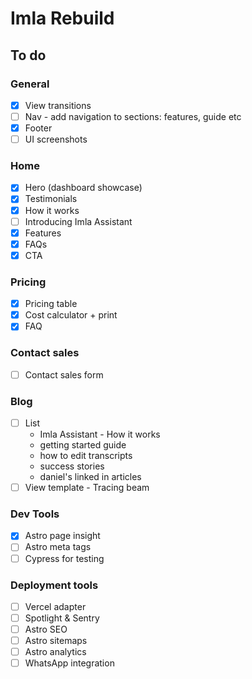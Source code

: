 # Imla Rebuild

## To do

### General

- [x] View transitions
- [ ] Nav - add navigation to sections: features, guide etc
- [x] Footer
- [ ] UI screenshots

### Home

- [x] Hero (dashboard showcase)
- [x] Testimonials
- [x] How it works
- [ ] Introducing Imla Assistant
- [x] Features
- [x] FAQs
- [x] CTA

### Pricing

- [x] Pricing table
- [x] Cost calculator + print
- [x] FAQ

### Contact sales

- [ ] Contact sales form

### Blog

- [ ] List
  - Imla Assistant - How it works
  - getting started guide
  - how to edit transcripts
  - success stories
  - daniel's linked in articles
- [ ] View template - Tracing beam

### Dev Tools

- [x] Astro page insight
- [ ] Astro meta tags
- [ ] Cypress for testing

### Deployment tools

- [ ] Vercel adapter
- [ ] Spotlight & Sentry
- [ ] Astro SEO
- [ ] Astro sitemaps
- [ ] Astro analytics
- [ ] WhatsApp integration
